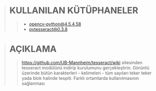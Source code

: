 ># KULLANILAN KÜTÜPHANELER
>>* opencv-python@4.5.4.58
>>* pytesseract@0.3.8

># AÇIKLAMA
>>https://github.com/UB-Mannheim/tesseract/wiki 
>> sitesinden tesseract modülünü indirip kurulumunu gerçekleştirin.
>>Görüntü üzerinde bütün karakterleri - kelimeleri - tüm sayıları teker teker yada blok halinde tespiti.
Farklı ortamlarda kullanılmasının sağlanması
